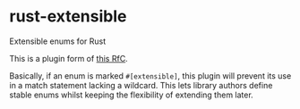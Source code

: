 # rust-extensible

Extensible enums for Rust

This is a plugin form of [this RfC](https://github.com/rust-lang/rfcs/pull/757).

Basically, if an enum is marked `#[extensible]`, this plugin will prevent its use in a match statement lacking a wildcard. This lets library authors define stable enums whilst
keeping the flexibility of extending them later.